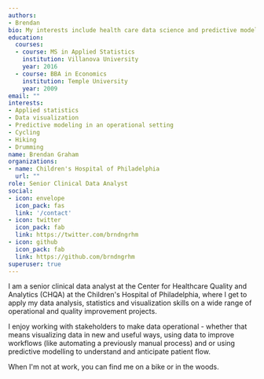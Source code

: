 ```yaml
---
authors:
- Brendan
bio: My interests include health care data science and predictive modeling in an operational setting.
education:
  courses:
  - course: MS in Applied Statistics 
    institution: Villanova University
    year: 2016
  - course: BBA in Economics
    institution: Temple University
    year: 2009
email: ""
interests:
- Applied statistics
- Data visualization
- Predictive modeling in an operational setting
- Cycling
- Hiking
- Drumming
name: Brendan Graham
organizations:
- name: Children's Hospital of Philadelphia
  url: ""
role: Senior Clinical Data Analyst
social:
- icon: envelope
  icon_pack: fas
  link: '/contact'
- icon: twitter
  icon_pack: fab
  link: https://twitter.com/brndngrhm
- icon: github
  icon_pack: fab
  link: https://github.com/brndngrhm
superuser: true
---
```


I am a senior clinical data analyst at the Center for Healthcare Quality and Analytics (CHQA) at the Children's Hospital of Philadelphia, where I get to apply my data analysis, statistics and visualization skills on a wide range of operational and quality improvement projects.


I enjoy working with stakeholders to make data operational - whether that means visualizing data in new and useful ways, using data to improve workflows (like automating a previously manual process) and or using predictive modelling to understand and anticipate patient flow.

When I'm not at work, you can find me on a bike or in the woods.
